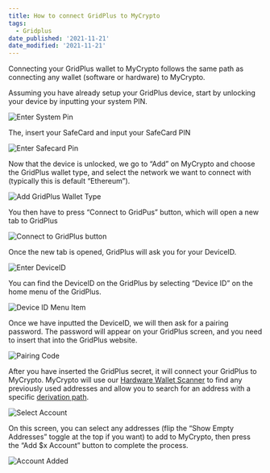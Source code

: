 ```yaml
---
title: How to connect GridPlus to MyCrypto
tags:
  - Gridplus
date_published: '2021-11-21'
date_modified: '2021-11-21'
---
```


Connecting your GridPlus wallet to MyCrypto follows the same path as connecting any wallet (software or hardware) to MyCrypto.

Assuming you have already setup your GridPlus device, start by unlocking your device by inputting your system PIN.

![Enter System Pin](../../../assets/how-to/hardware-wallets/gridplus/how-to-connect-gridplus-to-mycrypto/enter-system-pin.png)

The, insert your SafeCard and input your SafeCard PIN

![Enter Safecard Pin](../../../assets/how-to/hardware-wallets/gridplus/how-to-connect-gridplus-to-mycrypto/enter-safecard-pin.png)

Now that the device is unlocked, we go to “Add” on MyCrypto and choose the GridPlus wallet type, and select the network we want to connect with (typically this is default “Ethereum”).

![Add GridPlus Wallet Type](../../../assets/how-to/hardware-wallets/gridplus/how-to-connect-gridplus-to-mycrypto/add-account-gridplus-option.png)

You then have to press “Connect to GridPus” button, which will open a new tab to GridPlus

![Connect to GridPlus button](../../../assets/how-to/hardware-wallets/gridplus/how-to-connect-gridplus-to-mycrypto/connect-to-gridplus-button.png)

Once the new tab is opened, GridPlus will ask you for your DeviceID.

![Enter DeviceID](../../../assets/how-to/hardware-wallets/gridplus/how-to-connect-gridplus-to-mycrypto/enter-device-id.png)

You can find the DeviceID on the GridPlus by selecting “Device ID” on the home menu of the GridPlus.

![Device ID Menu Item](../../../assets/how-to/hardware-wallets/gridplus/how-to-connect-gridplus-to-mycrypto/device-id-menu-item.png)

Once we have inputted the DeviceID, we will then ask for a pairing password. The password will appear on your GridPlus screen, and you need to insert that into the GridPlus website.

![Pairing Code](../../../assets/how-to/hardware-wallets/gridplus/how-to-connect-gridplus-to-mycrypto/pairing-code-on-device.png)

After you have inserted the GridPlus secret, it will connect your GridPlus to MyCrypto. MyCrypto will use our [Hardware Wallet Scanner](https://blog.mycrypto.com/new--hardware-wallet-scanner--rep-migration--tx-status--and-more-/) to find any previously used addresses and allow you to search for an address with a specific [derivation path](https://support.mycrypto.com/general-knowledge/ethereum-blockchain/what-is-a-derivation-path/).

![Select Account](../../../assets/how-to/hardware-wallets/gridplus/how-to-connect-gridplus-to-mycrypto/grid-plus-select-account.png)

On this screen, you can select any addresses (flip the “Show Empty Addresses” toggle at the top if you want) to add to MyCrypto, then press the “Add $x Account” button to complete the process.

![Account Added](../../../assets/how-to/hardware-wallets/gridplus/how-to-connect-gridplus-to-mycrypto/account-added.png)
